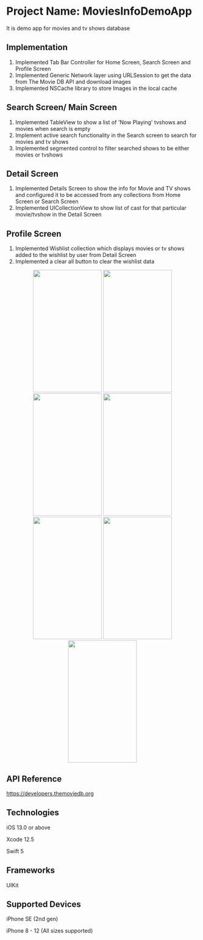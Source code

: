 # Project Name: MoviesInfoDemoApp

It is demo app for movies and tv shows database 

## Implementation
1) Implemented Tab Bar Controller for Home Screen, Search Screen and Profile Screen
2) Implemented Generic Network layer using URLSession to get the data from The Movie DB API and download images
3) Implemented NSCache library to store Images in the local cache 


## Search Screen/ Main Screen
1) Implemented TableView to show a list of 'Now Playing' tvshows and movies when search is empty
2) Implement active search functionality in the Search screen to search for movies and tv shows
3) Implemented segmented control to filter searched shows to be either movies or tvshows


## Detail Screen
1) Implemented Details Screen to show the info for Movie and TV shows and configured it to be accessed from any collections from Home Screen or Search Screen
2) Implemented UICollectionView to show list of cast for that particular movie/tvshow in the Detail Screen

## Profile Screen
1) Implemented Wishlist collection which displays movies or tv shows added to the wishlist by user from Detail Screen
2) Implemented a clear all button to clear the wishlist data

<p align="center">
<img src="https://i.imgur.com/bkP5Ci8.png" width="180" height="320">  
<img src="https://i.imgur.com/r2U5Il4.png" width="180" height="320">  
<img src="https://i.imgur.com/2gZtoWh.png" width="180" height="320">  
<img src="https://i.imgur.com/wTc2V17.png" width="180" height="320">  
<img src="https://i.imgur.com/CDLYdjl.png" width="180" height="320">  
<img src="https://i.imgur.com/80qu7jh.png" width="180" height="320">  
<img src="https://i.imgur.com/uX0ip8Q.png" width="180" height="320">
</p>

## API Reference
https://developers.themoviedb.org


## Technologies

iOS 13.0 or above

Xcode 12.5

Swift 5

## Frameworks

UIKit

## Supported Devices

iPhone SE (2nd gen)

iPhone 8 - 12 (All sizes supported)
